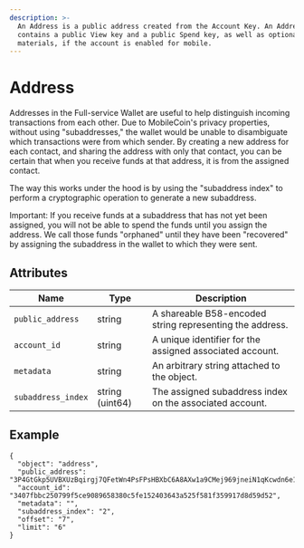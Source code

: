 ```yaml
---
description: >-
  An Address is a public address created from the Account Key. An Address
  contains a public View key and a public Spend key, as well as optional Fog
  materials, if the account is enabled for mobile.
---
```


# Address

Addresses in the Full-service Wallet are useful to help distinguish incoming transactions from each other. Due to MobileCoin's privacy properties, without using "subaddresses," the wallet would be unable to disambiguate which transactions were from which sender. By creating a new address for each contact, and sharing the address with only that contact, you can be certain that when you receive funds at that address, it is from the assigned contact.

The way this works under the hood is by using the "subaddress index" to perform a cryptographic operation to generate a new subaddress.

Important: If you receive funds at a subaddress that has not yet been assigned, you will not be able to spend the funds until you assign the address. We call those funds "orphaned" until they have been "recovered" by assigning the subaddress in the wallet to which they were sent.

## Attributes

| Name               | Type            | Description                                              |
| ------------------ | --------------- | -------------------------------------------------------- |
| `public_address`   | string          | A shareable B58-encoded string representing the address. |
| `account_id`       | string          | A unique identifier for the assigned associated account. |
| `metadata`         | string          | An arbitrary string attached to the object.              |
| `subaddress_index` | string (uint64) | The assigned subaddress index on the associated account. |

## Example

```
{
  "object": "address",
  "public_address": "3P4GtGkp5UVBXUzBqirgj7QFetWn4PsFPsHBXbC6A8AXw1a9CMej969jneiN1qKcwdn6e1VtD64EruGVSFQ8wHk5xuBHndpV9WUGQ78vV7Z",
  "account_id": "3407fbbc250799f5ce9089658380c5fe152403643a525f581f359917d8d59d52",
  "metadata": "",
  "subaddress_index": "2",
  "offset": "7",
  "limit": "6"
}
```
